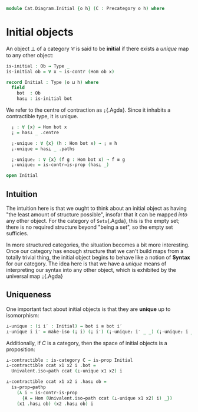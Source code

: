 <!--
```agda
open import Cat.Univalent
open import Cat.Prelude
```
-->

```agda
module Cat.Diagram.Initial {o h} (C : Precategory o h) where
```

<!--
```agda
open import Cat.Morphism C
```
-->

# Initial objects

An object $\bot$ of a category $\mathcal{C}$ is said to be **initial**
if there exists a _unique_ map to any other object:

```agda
is-initial : Ob → Type _
is-initial ob = ∀ x → is-contr (Hom ob x)

record Initial : Type (o ⊔ h) where
  field
    bot  : Ob
    has⊥ : is-initial bot
```

We refer to the centre of contraction as `¡`{.Agda}. Since it inhabits a
contractible type, it is unique.

```agda
  ¡ : ∀ {x} → Hom bot x
  ¡ = has⊥ _ .centre

  ¡-unique : ∀ {x} (h : Hom bot x) → ¡ ≡ h
  ¡-unique = has⊥ _ .paths

  ¡-unique₂ : ∀ {x} (f g : Hom bot x) → f ≡ g
  ¡-unique₂ = is-contr→is-prop (has⊥ _)

open Initial
```

## Intuition

The intuition here is that we ought to think about an initial object as
having "the least amount of structure possible", insofar that it can be
mapped _into_ any other object. For the category of `Sets`{.Agda}, this
is the empty set; there is no required structure beyond "being a set",
so the empty set sufficies.

<!--
[TODO: Reed M, 15/02/2022] Link to the categories in question
(once the exist!)
-->

In more structured categories, the situation becomes a bit more
interesting. Once our category has enough structure that we can't build
maps from a totally trivial thing, the initial object begins to behave
like a notion of **Syntax** for our category.  The idea here is that we
have a _unique_ means of interpreting our syntax into any other object,
which is exhibited by the universal map `¡`{.Agda}

## Uniqueness

One important fact about initial objects is that they are **unique** up
to isomorphism:

```agda
⊥-unique : (i i′ : Initial) → bot i ≅ bot i′
⊥-unique i i′ = make-iso (¡ i) (¡ i′) (¡-unique₂ i′ _ _) (¡-unique₂ i _ _)
```

Additionally, if $C$ is a category, then the space of initial objects is
a proposition:

```agda
⊥-contractible : is-category C → is-prop Initial
⊥-contractible ccat x1 x2 i .bot =
  Univalent.iso→path ccat (⊥-unique x1 x2) i

⊥-contractible ccat x1 x2 i .has⊥ ob =
  is-prop→pathp
    (λ i → is-contr-is-prop
      {A = Hom (Univalent.iso→path ccat (⊥-unique x1 x2) i) _})
    (x1 .has⊥ ob) (x2 .has⊥ ob) i
```
